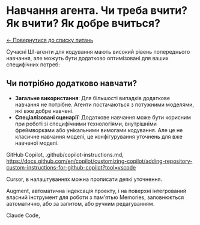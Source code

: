# Навчання агента. Чи треба вчити? Як вчити? Як добре вчиться?

[← Повернутися до списку питань](../agents.md)

Сучасні ШІ-агенти для кодування мають високий рівень попереднього навчання, але можуть бути додатково оптимізовані для ваших специфічних потреб:

## Чи потрібно додатково навчати?

- **Загальне використання**: Для більшості випадків додаткове навчання не потрібне. Агенти постачаються з потужними моделями, які вже добре навчені.
- **Спеціалізовані сценарії**: Додаткове навчання може бути корисним при роботі зі специфічними технологіями, внутрішніми фреймворками або унікальними вимогами кодування. Але це не класичне навчання моделі, це конфігурування уточнень для вже навченої моделі.

GitHub Copilot, .github/copilot-instructions.md, https://docs.github.com/en/copilot/customizing-copilot/adding-repository-custom-instructions-for-github-copilot?tool=vscode

Cursor, в налаштуваннях можна прописати деякі уточнення.

Augment, автоматична індексація проекту, і на поверхні інтегрований власний інструмент для роботи з пам'ятью Memories, заповнюється автоматично, або за запитом, або ручним редагуванням.

Claude Code, 